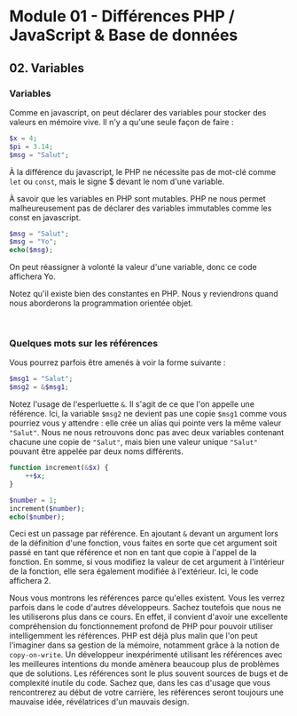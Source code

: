 # Module 01 - Différences PHP / JavaScript & Base de données

## 02. Variables

### Variables

Comme en javascript, on peut déclarer des variables pour stocker des valeurs en mémoire vive. Il n'y a qu'une seule façon de faire :

````php
$x = 4;
$pi = 3.14;
$msg = "Salut";
````

À la différence du javascript, le PHP ne nécessite pas de mot-clé comme `let` ou `const`, mais le signe $ devant le nom d'une variable.

À savoir que les variables en PHP sont mutables. PHP ne nous permet malheureusement pas de déclarer des variables immutables comme les const en javascript.

````php
$msg = "Salut";
$msg = "Yo";
echo($msg);
````

On peut réassigner à volonté la valeur d'une variable, donc ce code affichera Yo.

Notez qu'il existe bien des constantes en PHP. Nous y reviendrons quand nous aborderons la programmation orientée objet.

&nbsp;

### Quelques mots sur les références

Vous pourrez parfois être amenés à voir la forme suivante :

````php
$msg1 = "Salut";
$msg2 = &$msg1;
````

Notez l'usage de l'esperluette `&`. Il s'agit de ce que l'on appelle une référence. Ici, la variable `$msg2` ne devient pas une copie `$msg1` comme vous pourriez vous y attendre : elle crée un alias qui pointe vers la même valeur `"Salut"`. Nous ne nous retrouvons donc pas avec deux variables contenant chacune une copie de `"Salut"`, mais bien une valeur unique `"Salut"` pouvant être appelée par deux noms différents.

````php
function increment(&$x) {
    ++$x;
}

$number = 1;
increment($number);
echo($number);
````

Ceci est un passage par référence. En ajoutant `&` devant un argument lors de la définition d'une fonction, vous faites en sorte que cet argument soit passé en tant que référence et non en tant que copie à l'appel de la fonction. En somme, si vous modifiez la valeur de cet argument à l'intérieur de la fonction, elle sera également modifiée à l'extérieur. Ici, le code affichera 2.

Nous vous montrons les références parce qu'elles existent. Vous les verrez parfois dans le code d'autres développeurs. Sachez toutefois que nous ne les utiliserons plus dans ce cours. En effet, il convient d'avoir une excellente compréhension du fonctionnement profond de PHP pour pouvoir utiliser intelligemment les références. PHP est déjà plus malin que l'on peut l'imaginer dans sa gestion de la mémoire, notamment grâce à la notion de `copy-on-write`. Un développeur inexpérimenté utilisant les références avec les meilleures intentions du monde amènera beaucoup plus de problèmes que de solutions. Les références sont le plus souvent sources de bugs et de complexité inutile du code. Sachez que, dans les cas d'usage que vous rencontrerez au début de votre carrière, les références seront toujours une mauvaise idée, révélatrices d'un mauvais design.